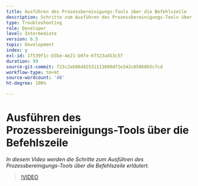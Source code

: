 ```yaml
---
title: Ausführen des Prozessbereinigungs-Tools über die Befehlszeile
description: Schritte zum Ausführen des Prozessbereinigungs-Tools über die Befehlszeile zum Löschen von Datensätzen aus der Job Manager-Tabelle
type: Troubleshooting
role: Developer
level: Intermediate
version: 6.5
topic: Development
index: y
exl-id: 1f539f1c-b3be-4e21-b0fe-6f523a453c5f
duration: 99
source-git-commit: f23c2ab86d42531113690df2e342c65060b5c7cd
workflow-type: tm+mt
source-wordcount: '48'
ht-degree: 100%

---
```


# Ausführen des Prozessbereinigungs-Tools über die Befehlszeile

*In diesem Video werden die Schritte zum Ausführen des Prozessbereinigungs-Tools über die Befehlszeile erläutert.*

>[!VIDEO](https://video.tv.adobe.com/v/335508?quality=12&learn=on)
